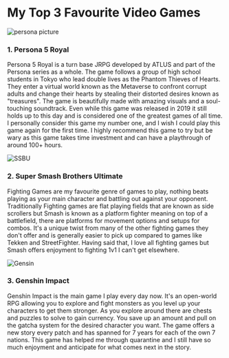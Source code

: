 # My Top 3 Favourite Video Games

![persona picture](https://assets.nintendo.com/image/upload/c_fill,w_1200/q_auto:best/f_auto/dpr_2.0/ncom/software/switch/70010000043147/684bd8b00abcbf6dd122727a27c01a337f667bef825f4f4662efad9854b72fd4)

### **1.  Persona 5 Royal**
Persona 5 Royal is a turn base JRPG developed by ATLUS and part of the Persona series as a whole. The game follows a group of high school students in Tokyo who lead double lives as the Phantom Thieves of Hearts. They enter a virtual world known as the Metaverse to confront corrupt adults and change their hearts by stealing their distorted desires known as "treasures". The game is beautifully made with amazing visuals and a soul-touching soundtrack. Even while this game was released in 2019 it still holds up to this day and is considered one of the greatest games of all time. I personally consider this game my number one, and I wish I could play this game again for the first time. I highly recommend this game to try but be wary as this game takes time investment and can have a playthrough of around 100+ hours.

![SSBU](https://assets.nintendo.com/image/upload/c_fill,w_1200/q_auto:best/f_auto/dpr_2.0/ncom/software/switch/70010000012332/ac4d1fc9824876ce756406f0525d50c57ded4b2a666f6dfe40a6ac5c3563fad9)

### **2.  Super Smash Brothers Ultimate**
Fighting Games are my favourite genre of games to play, nothing beats playing as your main character and battling out against your opponent. Traditionally Fighting games are flat playing fields that are known as side scrollers but Smash is known as a platform fighter meaning on top of a battlefield, there are platforms for movement options and setups for combos. It's a unique twist from many of the other fighting games they don't offer and is generally easier to pick up compared to games like Tekken and StreetFighter. Having said that, I love all fighting games but Smash offers enjoyment to fighting 1v1 I can't get elsewhere.

![Gensin](https://image.api.playstation.com/vulcan/ap/rnd/202408/2006/116a52bdcd9bf192d0a7f202b30815c3e511c7d079797e34.png)

### **3. Genshin Impact**
Genshin Impact is the main game I play every day now. It's an open-world RPG allowing you to explore and fight monsters as you level up your characters to get them stronger. As you explore around there are chests and puzzles to solve to gain currency. You save up an amount and pull on the gatcha system for the desired character you want. The game offers a new story every patch and has spanned for 7 years for each of the own 7 nations. This game has helped me through quarantine and I still have so much enjoyment and anticipate for what comes next in the story.